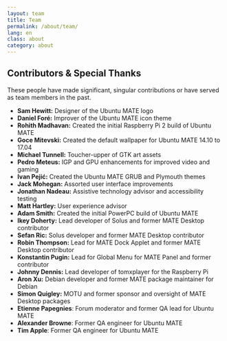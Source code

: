 ```yaml
---
layout: team
title: Team
permalink: /about/team/
lang: en
class: about
category: about
---
```


## Contributors & Special Thanks

These people have made significant, singular contributions or have served as
team members in the past.

* **Sam Hewitt:** Designer of the Ubuntu MATE logo
* **Daniel Foré:** Improver of the Ubuntu MATE icon theme
* **Rohith Madhavan:** Created the initial Raspberry Pi 2 build of Ubuntu MATE
* **Goce Mitevski:** Created the default wallpaper for Ubuntu MATE 14.10 to 17.04
* **Michael Tunnell:** Toucher-upper of GTK art assets
* **Pedro Meteus:** IGP and GPU enhancements for improved video and gaming
* **Ivan Pejić:** Created the Ubuntu MATE GRUB and Plymouth themes
* **Jack Mohegan:** Assorted user interface improvements
* **Jonathan Nadeau:** Assistive technology advisor and accessibility testing
* **Matt Hartley:** User experience advisor
* **Adam Smith:** Created the initial PowerPC build of Ubuntu MATE
* **Ikey Doherty:** Lead developer of Solus and former MATE Desktop contributor
* **Sefan Ric:** Solus developer and former MATE Desktop contributor
* **Robin Thompson:** Lead for MATE Dock Applet and former MATE Desktop contributor
* **Konstantin Pugin:** Lead for Global Menu for MATE Panel and former contributor
* **Johnny Dennis:** Lead developer of tomxplayer for the Raspberry Pi
* **Aron Xu:** Debian developer and former MATE package maintainer for Debian
* **Simon Quigley:** MOTU and former sponsor and oversight of MATE Desktop packages
* **Etienne Papegnies**: Forum moderator and former QA lead for Ubuntu MATE
* **Alexander Browne**: Former QA engineer for Ubuntu MATE
* **Tim Apple**: Former QA engineer for Ubuntu MATE
